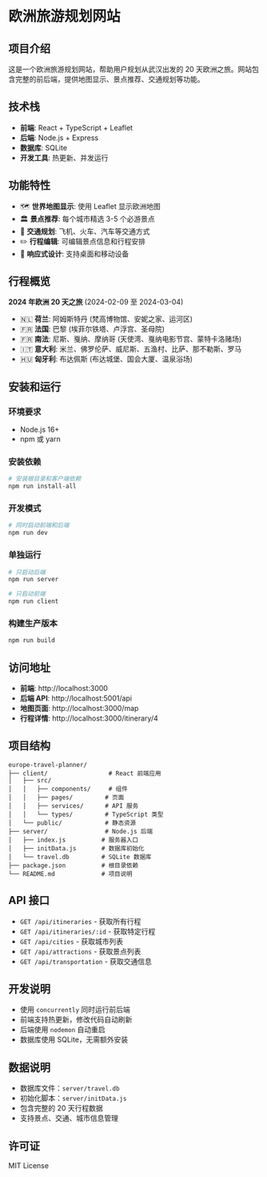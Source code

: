 # 欧洲旅游规划网站

## 项目介绍

这是一个欧洲旅游规划网站，帮助用户规划从武汉出发的 20 天欧洲之旅。网站包含完整的前后端，提供地图显示、景点推荐、交通规划等功能。

## 技术栈

- **前端**: React + TypeScript + Leaflet
- **后端**: Node.js + Express
- **数据库**: SQLite
- **开发工具**: 热更新、并发运行

## 功能特性

- 🗺️ **世界地图显示**: 使用 Leaflet 显示欧洲地图
- 🏛️ **景点推荐**: 每个城市精选 3-5 个必游景点
- 🚄 **交通规划**: 飞机、火车、汽车等交通方式
- ✏️ **行程编辑**: 可编辑景点信息和行程安排
- 📱 **响应式设计**: 支持桌面和移动设备

## 行程概览

**2024 年欧洲 20 天之旅** (2024-02-09 至 2024-03-04)

- 🇳🇱 **荷兰**: 阿姆斯特丹 (梵高博物馆、安妮之家、运河区)
- 🇫🇷 **法国**: 巴黎 (埃菲尔铁塔、卢浮宫、圣母院)
- 🇫🇷 **南法**: 尼斯、戛纳、摩纳哥 (天使湾、戛纳电影节宫、蒙特卡洛赌场)
- 🇮🇹 **意大利**: 米兰、佛罗伦萨、威尼斯、五渔村、比萨、那不勒斯、罗马
- 🇭🇺 **匈牙利**: 布达佩斯 (布达城堡、国会大厦、温泉浴场)

## 安装和运行

### 环境要求

- Node.js 16+
- npm 或 yarn

### 安装依赖

```bash
# 安装根目录和客户端依赖
npm run install-all
```

### 开发模式

```bash
# 同时启动前端和后端
npm run dev
```

### 单独运行

```bash
# 只启动后端
npm run server

# 只启动前端
npm run client
```

### 构建生产版本

```bash
npm run build
```

## 访问地址

- **前端**: http://localhost:3000
- **后端 API**: http://localhost:5001/api
- **地图页面**: http://localhost:3000/map
- **行程详情**: http://localhost:3000/itinerary/4

## 项目结构

```
europe-travel-planner/
├── client/                 # React 前端应用
│   ├── src/
│   │   ├── components/     # 组件
│   │   ├── pages/         # 页面
│   │   ├── services/      # API 服务
│   │   └── types/         # TypeScript 类型
│   └── public/            # 静态资源
├── server/                # Node.js 后端
│   ├── index.js          # 服务器入口
│   ├── initData.js       # 数据库初始化
│   └── travel.db         # SQLite 数据库
├── package.json          # 根目录依赖
└── README.md             # 项目说明
```

## API 接口

- `GET /api/itineraries` - 获取所有行程
- `GET /api/itineraries/:id` - 获取特定行程
- `GET /api/cities` - 获取城市列表
- `GET /api/attractions` - 获取景点列表
- `GET /api/transportation` - 获取交通信息

## 开发说明

- 使用 `concurrently` 同时运行前后端
- 前端支持热更新，修改代码自动刷新
- 后端使用 `nodemon` 自动重启
- 数据库使用 SQLite，无需额外安装

## 数据说明

- 数据库文件：`server/travel.db`
- 初始化脚本：`server/initData.js`
- 包含完整的 20 天行程数据
- 支持景点、交通、城市信息管理

## 许可证

MIT License
